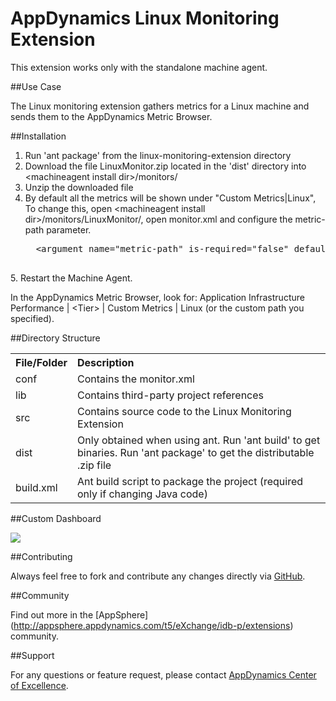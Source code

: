 # AppDynamics Linux Monitoring Extension

This extension works only with the standalone machine agent.

##Use Case

The Linux monitoring extension gathers metrics for a Linux machine and sends them to the AppDynamics Metric Browser.


##Installation

1. Run 'ant package' from the linux-monitoring-extension directory
2. Download the file LinuxMonitor.zip located in the 'dist' directory into \<machineagent install dir\>/monitors/
3. Unzip the downloaded file
4. By default all the metrics will be shown under "Custom Metrics|Linux", To change this, open \<machineagent install dir\>/monitors/LinuxMonitor/, open monitor.xml and configure the metric-path parameter.
     <pre>
     &lt;argument name="metric-path" is-required="false" default-value="" /&gt;
     
</pre>
5. Restart the Machine Agent. 
 
In the AppDynamics Metric Browser, look for: Application Infrastructure Performance  | \<Tier\> | Custom Metrics | Linux (or the custom path you specified).

##Directory Structure

<table><tbody>
<tr>
<th align="left"> File/Folder </th>
<th align="left"> Description </th>
</tr>
<tr>
<td class='confluenceTd'> conf </td>
<td class='confluenceTd'> Contains the monitor.xml </td>
</tr>
<tr>
<td class='confluenceTd'> lib </td>
<td class='confluenceTd'> Contains third-party project references </td>
</tr>
<tr>
<td class='confluenceTd'> src </td>
<td class='confluenceTd'> Contains source code to the Linux Monitoring Extension </td>
</tr>
<tr>
<td class='confluenceTd'> dist </td>
<td class='confluenceTd'> Only obtained when using ant. Run 'ant build' to get binaries. Run 'ant package' to get the distributable .zip file </td>
</tr>
<tr>
<td class='confluenceTd'> build.xml </td>
<td class='confluenceTd'> Ant build script to package the project (required only if changing Java code) </td>
</tr>
</tbody>
</table>

##Custom Dashboard

![](https://github.com/Appdynamics/linux-monitoring-extension/blob/master/LinuxCustom.png?raw=true)

##Contributing

Always feel free to fork and contribute any changes directly via [GitHub](https://github.com/Appdynamics/linux-monitoring-extension).

##Community

Find out more in the [AppSphere] (http://appsphere.appdynamics.com/t5/eXchange/idb-p/extensions) community.

##Support

For any questions or feature request, please contact [AppDynamics Center of Excellence](mailto:ace-request@appdynamics.com).



